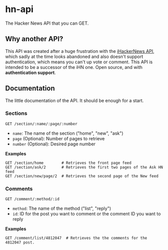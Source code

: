# hn-api

The Hacker News API that you can GET.


## Why another API?

This API was created after a huge frustration with the [iHackerNews API](http://api.ihackernews.com/), which sadly at the time looks abandoned and also doesn't support authentication, which means you can't up vote or comment. This API is intended to be a successor of the iHN one. Open source, and with **authentication support**.


## Documentation

The little documentation of the API. It should be enough for a start.

### Sections

`GET /section/:name/:page/:number`

 - `name`: The name of the section ("home", "new", "ask")
 - `page` (Optional): Number of pages to retrieve
 - `number` (Optional): Desired page number

**Examples**

    GET /section/home        # Retrieves the front page feed
    GET /section/ask/2       # Retrieves the first two pages of the Ask HN feed
    GET /section/new/page/2  # Retrieves the second page of the New feed

### Comments

`GET /comment/:method/:id`

 - `method`: The name of the method ("list", "reply")
 - `id`: ID for the post you want to comment or the comment ID you want to reply

**Examples**

	GET /comment/list/4812047  # Retrieves the the comments for the 4812047 post.